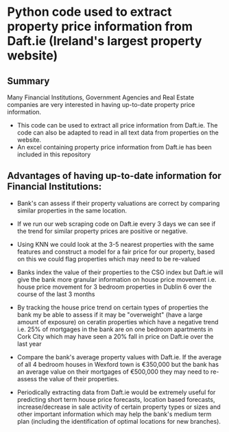 
Python code used to extract property price information from Daft.ie (Ireland's largest property website)
===

Summary
---

Many Financial Institutions, Government Agencies and Real Estate companies are very interested in having up-to-date property price information.

* This code can be used to extract all price information from Daft.ie. The code can also be adapted to read in all text data from properties on the website.
* An excel containing property price information from Daft.ie has been included in this repository


Advantages of having up-to-date information for Financial Institutions:
---
* Bank's can assess if their property valuations are correct by comparing similar properties in the same location.
* If we run our web scraping code on Daft.ie every 3 days we can see if the trend for similar property prices are positive or negative.
* Using KNN we could look at the 3-5 nearest properties with the same features and construct a model for a fair price for our property, based on this we could flag 
  properties which may need to be re-valued
  
* Banks index the value of their properties to the CSO index but Daft.ie will give the bank more granular information on house price movement i.e. house price movement 
  for 3 bedroom properties in Dublin 6 over the course of the last 3 months
* By tracking the house price trend on certain types of properties the bank my be able to assess if it may be "overweight" (have a large amount of exposure) on ceratin properties
  which have a negative trend i.e. 25% of mortgages in the bank are on one bedroom apartments in Cork City which may have seen a 20% fall in price on
  Daft.ie over the last year
* Compare the bank's average property values with Daft.ie. If the average of all 4 bedroom houses in Wexford town is €350,000 but the bank has an average value on their mortgages
  of €500,000 they may need to re-assess the value of their properties.
* Periodically extracting data from Daft.ie would be extremely useful for predicting short term house price forecasts, location based forecasts, increase/decrease in sale activity 
  of certain property types or sizes and other important information which may help the bank's medium term plan (including the identification of optimal locations for new branches). 

